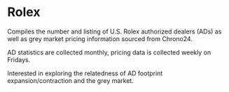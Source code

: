 # Rolex
Compiles the number and listing of U.S. Rolex authorized dealers (ADs) as well as grey market pricing information sourced from Chrono24.

AD statistics are collected monthly, pricing data is collected weekly on Fridays. 

Interested in exploring the relatedness of AD footprint expansion/contraction and the grey market.
